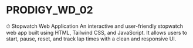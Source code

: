 # PRODIGY_WD_02
⏱ Stopwatch Web Application An interactive and user-friendly stopwatch web app built using HTML, Tailwind CSS, and JavaScript. It allows users to start, pause, reset, and track lap times with a clean and responsive UI.
